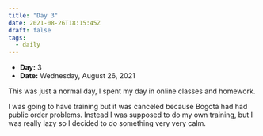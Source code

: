 ```yaml
---
title: "Day 3"
date: 2021-08-26T18:15:45Z
draft: false
tags:
  - daily
---
```


- **Day:** 3
- **Date:** Wednesday, August 26, 2021

This was just a normal day, I spent my day in online classes and homework.

I was going to have training but it was canceled because Bogotá had had public order problems. Instead I was supposed to do my own training, but I was really lazy so I decided to do something very very calm.
